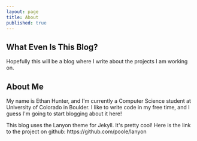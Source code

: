 ```yaml
---
layout: page
title: About
published: true
---
```


## What Even Is This Blog?
Hopefully this will be a blog where I write about the projects I am working on.

## About Me
My name is Ethan Hunter, and I'm currently a Computer Science student at University of Colorado in Boulder. I like to write code in my free time, and I guess I'm going to start blogging about it here! 

<p class="message">
  This blog uses the Lanyon theme for Jekyll. It's pretty cool! Here is the link to the project on github: https://github.com/poole/lanyon
</p>